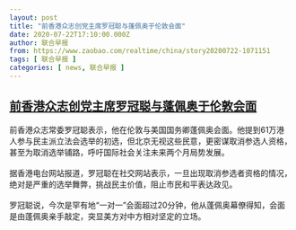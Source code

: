 ```yaml
---
layout: post
title: "前香港众志创党主席罗冠聪与蓬佩奥于伦敦会面"
date: 2020-07-22T17:10:00.000Z
author: 联合早报
from: https://www.zaobao.com/realtime/china/story20200722-1071151
tags: [ 联合早报 ]
categories: [ news, 联合早报 ]
---
```

<!--1595437800000-->
[前香港众志创党主席罗冠聪与蓬佩奥于伦敦会面](https://www.zaobao.com/realtime/china/story20200722-1071151)
------

<div>
<p>前香港众志常委罗冠聪表示，他在伦敦与美国国务卿蓬佩奥会面。他提到61万港人参与民主派立法会选举的初选，但北京无视这些民意，更密谋取消参选人资格，甚至为取消选举铺路，呼吁国际社会关注未来两个月局势发展。<br><br>据香港电台网站报道，罗冠聪在社交网站表示，一旦出现取消参选者资格的情况，绝对是严重的选举舞弊，挑战民主价值，阻止市民和平表达政见。<br><br>罗冠聪说，今次是罕有地“一对一”会面超过20分钟，他从蓬佩奥幕僚得知，会面是由蓬佩奥亲手敲定，突显美方对中方相对坚定的立场。</p><section id="imu"><div id="dfp-ad-imu1-wrapper" class="dfp-tag-wrapper"><div id="dfp-ad-imu1" class="dfp-tag-wrapper"></div></div></section><div id="innity-in-post"></div><div id="dfp-ad-midarticlespecial-wrapper" class="dfp-tag-wrapper"><div id="dfp-ad-midarticlespecial" class="dfp-tag-wrapper"></div></div>
</div>
